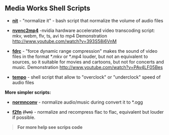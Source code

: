 ## Media Works Shell Scripts
- [**nit**](nit) - "normalize it" - bash script that normalize the volume of audio files

- [**nvenc2mp4**](nvenc2mp4) -nvidia hardware accelerated video transcoding script: mkv, webm, flv, ts, avi to mp4
Demonstration http://www.youtube.com/watch?v=393S58i6VnM

- [**fdrc**](fdrc) - "force dynamic range compression" makes the sound of video files in the format *.mkv or *.mp4 louder, but not an  equivalent to sources, so it suitable for movies and cartoons, but not for concerts and music.
Demonstration http://www.youtube.com/watch?v=PAv4LF05Bes

- [**tempo**](tempo) - shell script that allow to "overclock" or "underclock" speed of audio files

**More simpler scripts:**

- [**normnconv**](normnconv) - normalize audio/music during convert it to *.ogg 

- [**f2fn**](f2fn) ~~(fvn)~~ - normalize and recompress flac to flac, equivalent but louder if possible.

>**For more help see scrips code**
